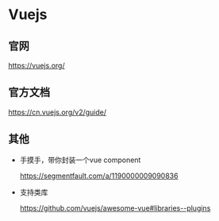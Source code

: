 # Vuejs

## 官网

https://vuejs.org/

## 官方文档

https://cn.vuejs.org/v2/guide/


## 其他

- 手摸手，带你封装一个vue component

  https://segmentfault.com/a/1190000009090836

- 支持类库

  https://github.com/vuejs/awesome-vue#libraries--plugins
